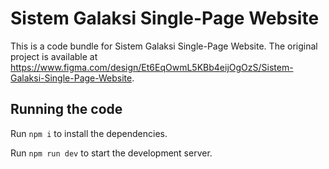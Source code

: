 
  # Sistem Galaksi Single-Page Website

  This is a code bundle for Sistem Galaksi Single-Page Website. The original project is available at https://www.figma.com/design/Et6EqOwmL5KBb4eijOgOzS/Sistem-Galaksi-Single-Page-Website.

  ## Running the code

  Run `npm i` to install the dependencies.

  Run `npm run dev` to start the development server.
  